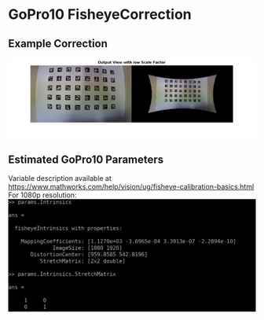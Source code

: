 # GoPro10 FisheyeCorrection
## Example Correction
![Example Correction](./undistortFisheyeImage.png)
## Estimated GoPro10 Parameters
Variable description available at https://www.mathworks.com/help/vision/ug/fisheye-calibration-basics.html <br/>
For 1080p resolution:
![](./GoPro10Intrinsic.png)
